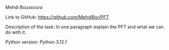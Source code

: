 Mehdi Boussoura

Link to GitHub: https://github.com/MehdiBsr/PFT

Description of the task: 
In one paragraph explain the PFT and what we can do with it.

Python version:
Python 3.12.1

